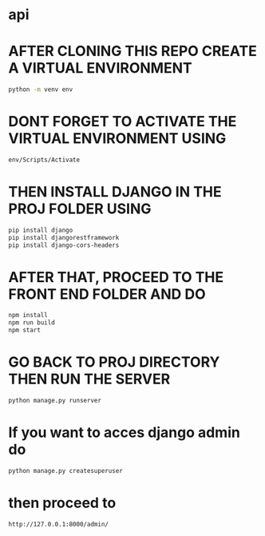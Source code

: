 ﻿# api
# AFTER CLONING THIS REPO CREATE A VIRTUAL ENVIRONMENT
```sh
python -m venv env
```

# DONT FORGET TO ACTIVATE THE VIRTUAL ENVIRONMENT USING
```sh
env/Scripts/Activate
```
# THEN INSTALL DJANGO IN THE PROJ FOLDER USING
```sh 
pip install django 
pip install djangorestframework 
pip install django-cors-headers
```

# AFTER THAT, PROCEED TO THE FRONT END FOLDER AND DO 
```sh
npm install 
npm run build 
npm start
```

# GO BACK TO PROJ DIRECTORY THEN RUN THE SERVER
```sh
python manage.py runserver
```

# If you want to acces django admin do 
```sh
python manage.py createsuperuser
```
# then proceed to 
```sh
http://127.0.0.1:8000/admin/
```
